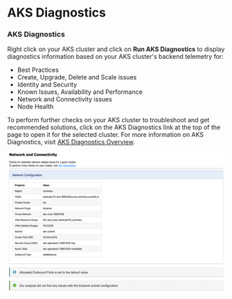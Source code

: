 # AKS Diagnostics

### AKS Diagnostics

Right click on your AKS cluster and click on **Run AKS Diagnostics** to display diagnostics information based on your AKS cluster's backend telemetry for:

- Best Practices
- Create, Upgrade, Delete and Scale issues
- Identity and Security
- Known Issues, Availability and Performance
- Network and Connectivity issues
- Node Health

To perform further checks on your AKS cluster to troubleshoot and get recommended solutions, click on the AKS Diagnostics link at the top of the page to open it for the selected cluster. For more information on AKS Diagnostics, visit [AKS Diagnostics Overview](https://docs.microsoft.com/azure/aks/concepts-diagnostics). 

![AKS Diagnostics Webview](../../../../resources/aks-diagnostics-webview.png)